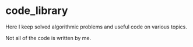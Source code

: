 # code_library
Here I keep solved algorithmic problems and useful code on various topics.

Not all of the code is written by me.
